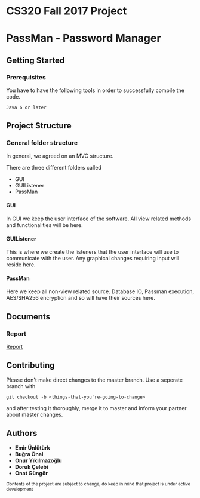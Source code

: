 # CS320 Fall 2017 Project
# PassMan - Password Manager

## Getting Started

### Prerequisites

You have to have the following tools in order to successfully compile the code.
```
Java 6 or later
```

## Project Structure

### General folder structure
In general, we agreed on an MVC structure. 

There are three different folders called 
* GUI
* GUIListener
* PassMan

#### GUI

In GUI we keep the user interface of the software. All view related methods and functionalities will be here.

#### GUIListener

This is where we create the listeners that the user interface will use to communicate with the user. Any graphical changes requiring input will reside here.

#### PassMan

Here we keep all non-view related source. Database IO, Passman execution, AES/SHA256 encryption and so will have their sources here.

## Documents

### Report

[Report](./Report.md)

## Contributing

Please don't make direct changes to the master branch. Use a 
seperate branch with 
```
git checkout -b <things-that-you're-going-to-change>
```
and after testing it thoroughly, merge it to master and inform your
partner about master changes. 

## Authors
* **Emir Ünlütürk**
* **Buğra Önal**
* **Onur Yıkılmazoğlu**
* **Doruk Çelebi**
* **Onat Güngör**

<sup>Contents of the project are subject to change, do keep in mind that project is under active development</sup>
